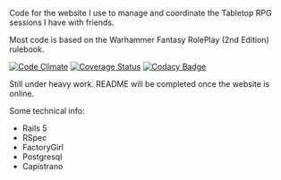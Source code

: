 Code for the website I use to manage and coordinate the Tabletop RPG sessions I have with friends.

Most code is based on the Warhammer Fantasy RolePlay (2nd Edition) rulebook.

[![Code Climate](https://codeclimate.com/github/Aquaj/jdr/badges/gpa.svg)](https://codeclimate.com/github/Aquaj/jdr)
[![Coverage Status](https://coveralls.io/repos/github/Aquaj/jdr/badge.svg?branch=master)](https://coveralls.io/github/Aquaj/jdr?branch=master)
[![Codacy Badge](https://api.codacy.com/project/badge/Grade/86d58da1fd8b476485e899760f8e33c2)](https://www.codacy.com/app/jeremie-bonal/jdr?utm_source=github.com&amp;utm_medium=referral&amp;utm_content=Aquaj/jdr&amp;utm_campaign=Badge_Grade)

Still under heavy work. README will be completed once the website is online.

Some technical info:

  - Rails 5
  - RSpec
  - FactoryGirl
  - Postgresql
  - Capistrano
